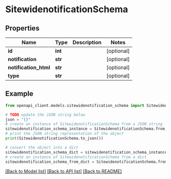 # SitewidenotificationSchema


## Properties

Name | Type | Description | Notes
------------ | ------------- | ------------- | -------------
**id** | **int** |  | [optional] 
**notification** | **str** |  | [optional] 
**notification_html** | **str** |  | [optional] 
**type** | **str** |  | [optional] 

## Example

```python
from openapi_client.models.sitewidenotification_schema import SitewidenotificationSchema

# TODO update the JSON string below
json = "{}"
# create an instance of SitewidenotificationSchema from a JSON string
sitewidenotification_schema_instance = SitewidenotificationSchema.from_json(json)
# print the JSON string representation of the object
print(SitewidenotificationSchema.to_json())

# convert the object into a dict
sitewidenotification_schema_dict = sitewidenotification_schema_instance.to_dict()
# create an instance of SitewidenotificationSchema from a dict
sitewidenotification_schema_from_dict = SitewidenotificationSchema.from_dict(sitewidenotification_schema_dict)
```
[[Back to Model list]](../README.md#documentation-for-models) [[Back to API list]](../README.md#documentation-for-api-endpoints) [[Back to README]](../README.md)


